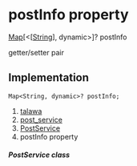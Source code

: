 
<div>

# postInfo property

</div>


[Map](https://api.flutter.dev/flutter/dart-core/Map-class.html)[\<[[String](https://api.flutter.dev/flutter/dart-core/String-class.html)],
dynamic\>]? postInfo


getter/setter pair




## Implementation

``` language-dart
Map<String, dynamic>? postInfo;
```







1.  [talawa](../../index.md)
2.  [post_service](../../services_post_service/)
3.  [PostService](../../services_post_service/PostService-class.md)
4.  postInfo property

##### PostService class







